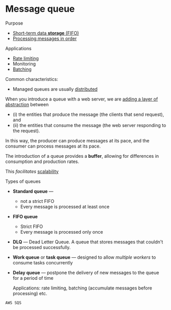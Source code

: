 # Message queue

Purpose
* [Short-term data **storage** (FIFO)](../core-functionalities/data-storage.md)
* [Processing messages in order](../core-functionalities/concurrency-control.md)

Applications
* [Rate limiting](../strategies/rate-limiting.md)
* Monitoring
* [Batching](../strategies/batching.md)

Common characteristics:
* Managed queues are usually [distributed](../strategies/distributed.md)

When you introduce a queue with a web server, we are [adding a layer of abstraction](../strategies/adding-layer-of-abstraction.md) between
* (i) the entities that produce the message (the clients that send request), and 
* (ii) the entities that consume the message (the web server responding to the request). 

In this way, the producer can produce messages at its pace, and the consumer can process messages at its pace.

The introduction of a queue provides a **buffer**, allowing for differences in consumption and production rates.

This _facilitates_ [scalability](../goals/scalability.md)

Types of queues

* **Standard queue** —
  * not a strict FIFO
  * Every message is processed at least once
* **FIFO queue**
  * Strict FIFO
  * Every message is processed only once
* **DLQ** — Dead Letter Queue. A queue that stores messages that couldn't be processed successfully.
* **Work queue** or **task queue** — designed to allow _multiple workers_ to consume tasks concurrently
* **Delay queue** — postpone the delivery of new messages to the queue for a period of time

  Applications: rate limiting, batching (accumulate messages before processing) etc.

~~~admonish example
AWS SQS
~~~
